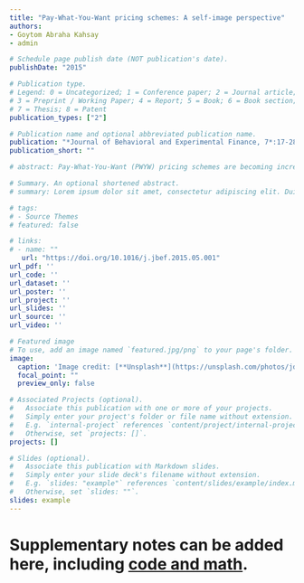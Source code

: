 ```yaml
---
title: "Pay-What-You-Want pricing schemes: A self-image perspective"
authors:
- Goytom Abraha Kahsay
- admin

# Schedule page publish date (NOT publication's date).
publishDate: "2015"

# Publication type.
# Legend: 0 = Uncategorized; 1 = Conference paper; 2 = Journal article;
# 3 = Preprint / Working Paper; 4 = Report; 5 = Book; 6 = Book section;
# 7 = Thesis; 8 = Patent
publication_types: ["2"]

# Publication name and optional abbreviated publication name.
publication: "*Journal of Behavioral and Experimental Finance, 7*:17-28"
publication_short: ""

# abstract: Pay-What-You-Want (PWYW) pricing schemes are becoming increasingly popular. We develop a model incorporating self-image into the buyer’s utility function and introduce heterogeneity in consumption utility and image-sensitivity, generating different purchase decisions and optimal prices across individuals. When a good’s fixed price is lower than a threshold fair value, PWYW can lead to a lower utility. This may result in a lower purchase rate and higher average price, accounting for previously unexplained field experimental evidence. An increase in the threshold value decreases the buyer’s utility and may further lower the purchase rate, resulting in a further increase in purchase price.

# Summary. An optional shortened abstract.
# summary: Lorem ipsum dolor sit amet, consectetur adipiscing elit. Duis posuere tellus ac convallis placerat. Proin tincidunt magna sed ex sollicitudin condimentum.

# tags:
# - Source Themes
# featured: false

# links:
# - name: ""
   url: "https://doi.org/10.1016/j.jbef.2015.05.001"
url_pdf: ''
url_code: ''
url_dataset: ''
url_poster: ''
url_project: ''
url_slides: ''
url_source: ''
url_video: ''

# Featured image
# To use, add an image named `featured.jpg/png` to your page's folder. 
image:
  caption: 'Image credit: [**Unsplash**](https://unsplash.com/photos/jdD8gXaTZsc)'
  focal_point: ""
  preview_only: false

# Associated Projects (optional).
#   Associate this publication with one or more of your projects.
#   Simply enter your project's folder or file name without extension.
#   E.g. `internal-project` references `content/project/internal-project/index.md`.
#   Otherwise, set `projects: []`.
projects: []

# Slides (optional).
#   Associate this publication with Markdown slides.
#   Simply enter your slide deck's filename without extension.
#   E.g. `slides: "example"` references `content/slides/example/index.md`.
#   Otherwise, set `slides: ""`.
slides: example
---
```



# Supplementary notes can be added here, including [code and math](https://sourcethemes.com/academic/docs/writing-markdown-latex/).
